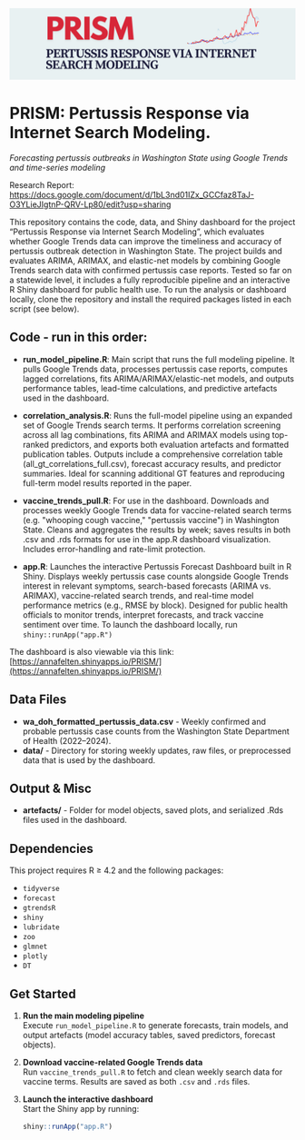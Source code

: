![PRISM Banner](images/PRISM.png)

# PRISM: Pertussis Response via Internet Search Modeling.

*Forecasting pertussis outbreaks in Washington State using Google Trends and time-series modeling*

Research Report: https://docs.google.com/document/d/1bL3nd01IZx_GCCfaz8TaJ-O3YLieJIgtnP-QRV-Lp80/edit?usp=sharing 

This repository contains the code, data, and Shiny dashboard for the project “Pertussis Response via Internet Search Modeling”, which evaluates whether Google Trends data can improve the timeliness and accuracy of pertussis outbreak detection in Washington State. The project builds and evaluates ARIMA, ARIMAX, and elastic-net models by combining Google Trends search data with confirmed pertussis case reports. Tested so far on a statewide level, it includes a fully reproducible pipeline and an interactive R Shiny dashboard for public health use. To run the analysis or dashboard locally, clone the repository and install the required packages listed in each script (see below).

## Code - run in this order:

- **run_model_pipeline.R**: Main script that runs the full modeling pipeline. It pulls Google Trends data, processes pertussis case reports, computes lagged correlations, fits ARIMA/ARIMAX/elastic-net models, and outputs performance tables, lead-time calculations, and predictive artefacts used in the dashboard.

- **correlation_analysis.R**: Runs the full-model pipeline using an expanded set of Google Trends search terms. It performs correlation screening across all lag combinations, fits ARIMA and ARIMAX models using top-ranked predictors, and exports both evaluation artefacts and formatted publication tables. Outputs include a comprehensive correlation table (all_gt_correlations_full.csv), forecast accuracy results, and predictor summaries. Ideal for scanning additional GT features and reproducing full-term model results reported in the paper. 

- **vaccine_trends_pull.R**: For use in the dashboard. Downloads and processes weekly Google Trends data for vaccine-related search terms (e.g. "whooping cough vaccine," "pertussis vaccine") in Washington State. Cleans and aggregates the results by week; saves results in both .csv and .rds formats for use in the app.R dashboard visualization. Includes error-handling and rate-limit protection.

- **app.R**: Launches the interactive Pertussis Forecast Dashboard built in R Shiny. Displays weekly pertussis case counts alongside Google Trends interest in relevant symptoms, search-based forecasts (ARIMA vs. ARIMAX), vaccine-related search trends, and real-time model performance metrics (e.g., RMSE by block). Designed for public health officials to monitor trends, interpret forecasts, and track vaccine sentiment over time. To launch the dashboard locally, run `shiny::runApp("app.R")`

The dashboard is also viewable via this link: [https://annafelten.shinyapps.io/PRISM/](https://annafelten.shinyapps.io/PRISM/)

## Data Files

- **wa_doh_formatted_pertussis_data.csv** - Weekly confirmed and probable pertussis case counts from the Washington State Department of Health (2022–2024).
- **data/** - Directory for storing weekly updates, raw files, or preprocessed data that is used by the dashboard.

## Output & Misc

- **artefacts/** - Folder for model objects, saved plots, and serialized .Rds files used in the dashboard.

## Dependencies
This project requires R ≥ 4.2 and the following packages:

- `tidyverse`
- `forecast`
- `gtrendsR`
- `shiny`
- `lubridate`
- `zoo`
- `glmnet`
- `plotly`
- `DT`

## Get Started

1. **Run the main modeling pipeline**  
   Execute `run_model_pipeline.R` to generate forecasts, train models, and output artefacts (model accuracy tables, saved predictors, forecast objects).

2. **Download vaccine-related Google Trends data**  
   Run `vaccine_trends_pull.R` to fetch and clean weekly search data for vaccine terms. Results are saved as both `.csv` and `.rds` files.

3. **Launch the interactive dashboard**  
   Start the Shiny app by running:
   ```r
   shiny::runApp("app.R")
